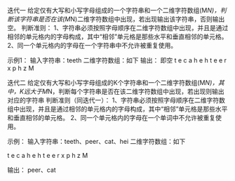 迭代一
给定仅有大写和小写字母组成的一个字符串和一个二维字符数组(M*N)，判断该字符串是否在该(M*N)二维字符数组中出现，若出现输出该字符串，否则输出空。
判断准则：
1、字符串必须按照字母顺序在二维字符数组中出现，并且是通过相邻的单元格内的字母构成，其中“相邻”单元格是那些水平和垂直相邻的单元格。
2、同一个单元格内的字母在一个字符串中不允许被重复使用。

示例1：
输入字符串：teeth
二维字符数组：如下
输出： 即空
t	e	c	a
h	e	h	t
e	e	r	x
p	h	z	M


迭代二
给定仅有大写和小写字母组成的K个字符串和一个二维字符数组(M*N)，其中，K远大于M*N，判断每个字符串是否在该二维字符数组中出现，若出现则输出对应的字符串
判断准则（同迭代一）：
1、字符串必须按照字母顺序在二维字符数组中出现，并且是通过相邻的单元格内的字母构成，其中“相邻”单元格是那些水平和垂直相邻的单元格。
2、同一个单元格内的字母在一个单词中不允许被重复使用。

示例：
输入字符串：teeth、peer、cat、hei
二维字符数组：如下

t	e	c	a
h	e	h	t
e	e	r	x
p	h	z	M

输出： peer、cat


